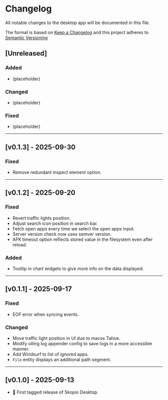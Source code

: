 <!-- markdownlint-disable MD024 -->

# Changelog

All notable changes to the desktop app will be documented in this file.

The format is based on [Keep a Changelog](https://keepachangelog.com/en/1.1.0/)
and this project adheres to [Semantic Versioning](https://semver.org/spec/v2.0.0.html)

## [Unreleased]

### Added

- (placeholder)

### Changed

- (placeholder)

### Fixed

- (placeholder)

---

## [v0.1.3] - 2025-09-30

### Fixed

- Remove redundant inspect element option.

---

## [v0.1.2] - 2025-09-20

### Fixed

- Revert traffic lights position.
- Adjust search icon position in search bar.
- Fetch open apps every time we select the open apps input.
- Server version check now uses semver version.
- AFK timeout option reflects stored value in the filesystem even after reload.

### Added

- Tooltip in chart widgets to give more info on the data displayed.

---

## [v0.1.1] - 2025-09-17

### Fixed

- EOF error when syncing events.

### Changed

- Move traffic light position in UI due to macos Tahoe.
- Modify olling log appender config to save logs in a more accessible manner.
- Add Windsurf to list of ignored apps.
- `File` entity displays an additional path segment.

---

## [v0.1.0] - 2025-09-13

- 🎉 First tagged release of Skopio Desktop.
